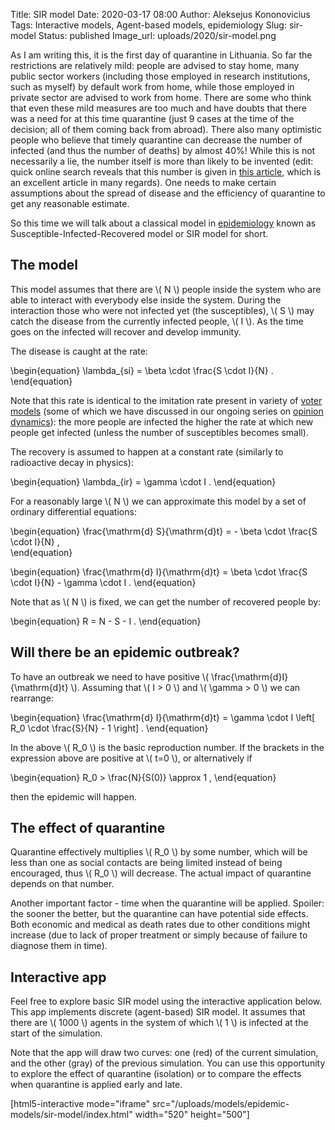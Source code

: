 Title: SIR model
Date: 2020-03-17 08:00
Author: Aleksejus Kononovicius
Tags: Interactive models, Agent-based models, epidemiology
Slug: sir-model
Status: published
Image_url: uploads/2020/sir-model.png

As I am writing this, it is the first day of quarantine in Lithuania. So far the
restrictions are relatively mild: people are advised to stay home, many public
sector workers (including those employed in research institutions, such as
myself) by default work from home, while those employed in private
sector are advised to work from home. There are some who think that even these
mild measures are too much and have doubts that there was a need for at this
time quarantine (just 9 cases at the time of the decision; all of them coming
back from abroad). There also many optimistic people who believe that timely
quarantine can decrease the number of infected (and thus the number of deaths)
by almost 40%! While this is not necessarily a lie, the number itself is more
than likely to be invented (edit: quick online search reveals that this number
is given in
[this article](https://medium.com/@tomaspueyo/coronavirus-act-today-or-people-will-die-f4d3d9cd99ca),
which is an excellent article in many regards).
One needs to make certain assumptions about the spread of disease and the
efficiency of quarantine to get any reasonable estimate.

So this time we will talk about a classical model in
[epidemiology](/tag/epidemiology/) known as Susceptible-Infected-Recovered model
or SIR model for short.<!--more-->

## The model

This model assumes that there are \\\( N \\\) people inside the system who are
able to interact with everybody else inside the system. During the interaction
those who were not infected yet (the susceptibles), \\\( S \\\) may catch the
disease from the currently infected people, \\\( I \\\). As the time goes on the
infected will recover and develop immunity.

The disease is caught at the rate:

\begin{equation}
\lambda\_{si} = \beta \cdot \frac{S \cdot I}{N} .
\end{equation}

Note that this rate is identical to the imitation rate present in variety of
[voter models](/tag/voter-model/) (some of which we have discussed in our
ongoing series on [opinion dynamics](/tag/opinion-dynamics/)): the more people
are infected the higher the rate at which new people get infected (unless the
number of susceptibles becomes small).

The recovery is assumed to happen at a constant rate (similarly to radioactive
decay in physics):

\begin{equation}
\lambda\_{ir} = \gamma \cdot I .
\end{equation}

For a reasonably large \\\( N \\\) we can approximate this model by a set of
ordinary differential equations:

\begin{equation}
\frac{\mathrm{d} S}{\mathrm{d}t} = - \beta \cdot \frac{S \cdot I}{N} ,  
\end{equation}

\begin{equation}
\frac{\mathrm{d} I}{\mathrm{d}t} = \beta \cdot \frac{S \cdot I}{N} - \gamma \cdot I .
\end{equation}

Note that as \\\( N \\\) is fixed, we can get the number of recovered people by:

\begin{equation}
R = N - S - I .
\end{equation}

## Will there be an epidemic outbreak?

To have an outbreak we need to have positive
\\\( \frac{\mathrm{d}I}{\mathrm{d}t} \\\). Assuming that \\\( I > 0 \\\) and
\\\( \gamma > 0 \\\) we can rearrange:

\begin{equation}
\frac{\mathrm{d} I}{\mathrm{d}t} = \gamma \cdot I \left[ R\_0 \cdot \frac{S}{N} - 1 \right] .
\end{equation}

In the above \\\( R\_0 \\\) is the basic reproduction number. If the brackets in
the expression above are positive at \\\( t=0 \\\), or alternatively if

\begin{equation}
R\_0 > \frac{N}{S(0)} \approx 1 ,
\end{equation}

then the epidemic will happen.

## The effect of quarantine

Quarantine effectively multiplies \\\( R\_0 \\\) by some number, which will be
less than one as social contacts are being limited instead of being encouraged,
thus \\\( R\_0 \\\) will decrease. The actual impact of quarantine depends on
that number.

Another important factor - time when the quarantine will be applied. Spoiler:
the sooner the better, but the quarantine can have potential side effects. Both
economic and medical as death rates due to other conditions might increase (due
to lack of proper treatment or simply because of failure to diagnose them in
time).

## Interactive app

Feel free to explore basic SIR model using the interactive application below.
This app implements discrete (agent-based) SIR model. It assumes that there are
\\\( 1000 \\\) agents in the system of which \\\( 1 \\\) is infected at the
start of the simulation.

Note that the app will draw two curves: one (red) of the current simulation,
and the other (gray) of the previous simulation. You can use this opportunity to
explore the effect of quarantine (isolation) or to compare the effects when
quarantine is applied early and late.

[html5-interactive mode="iframe"
src="/uploads/models/epidemic-models/sir-model/index.html" width="520" height="500"]

